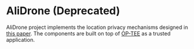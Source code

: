 # AliDrone (Deprecated)

AliDrone project implements the location privacy mechanisms designed in [this paper](https://ieeexplore.ieee.org/iel7/8415923/8416263/08416349.pdf?casa_token=pSYIr6nIRTUAAAAA:enaF8_W1EQUQ4UZ9jzsbK_QKHXbhuoseaQgK6lNNVx5owJVxKsoX1A_X2ZKNRbkLCvKpldYFvQY).
The components are built on top of [OP-TEE](https://www.op-tee.org/) as a trusted application.

